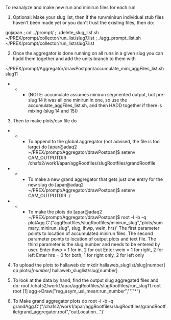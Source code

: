 To reanalyze and make new run and minirun files for each run

1) Optional: Make your slug list, then if the run/minirun individual stub files haven't been made yet or you don't trust the existing files, then do:

 gojapan ; cd ../prompt/ ; ./delete_slug_list.sh ~/PREX/prompt/collector/run_list/slug7.list ; ./agg_prompt_list.sh ~/PREX/prompt/collector/run_list/slug7.list

2) Once the aggregator is done running on all runs in a given slug you can hadd them together and add the units branch to them with 

 ~/PREX/prompt/Aggregator/drawPostpan/accumulate_mini_aggFiles_list.sh slug11

 - - - (NOTE: accumulate assumes minirun segmented output, but pre-slug 14 it was all one minirun in one, so use the accumulate_aggFiles_list.sh, and then HADD together if there is mixing (slug 14 and 15))

3) Then to make plots/csv file do

 - - - To append to the global aggregator (not advised, the file is too large) do 
 [apar@adaq2 ~/PREX/prompt/Aggregator/drawPostpan]$ setenv CAM_OUTPUTDIR /chafs2/work1/apar/aggRootfiles/slugRootfiles/grandRootfile 
 - - - To make a new grand aggregator that gets just one entry for the new slug do
 [apar@adaq2 ~/PREX/prompt/Aggregator/drawPostpan]$ setenv CAM_OUTPUTDIR ./

 - - - To make the plots do
 [apar@adaq2 ~/PREX/prompt/Aggregator/drawPostpan]$ root -l -b -q plotAgg.C'("aggRootfiles/slugRootfiles/minirun_slug","plots/summary_minirun_slug", slug, ihwp, wein, hrs)'
 The first parameter points to location of accumulated minirun files.
 The second parameter points to location of output plots and text file.
 The third parameter is the slug number and needs to be entered by user.
 Enter ihwp = 1 for in, 2 for out
 Enter wein = 1 for right, 2 for left
 Enter hrs = 0 for both, 1 for right only, 2 for left only

4) To upload the plots to hallaweb do
 mkdir hallaweb_sluglist/slug[number]
 cp plots/*[number]* hallaweb_sluglist/slug[number]

5) To look at the data by hand, find the output slug aggregated files and do: 
 root /chafs2/work1/apar/aggRootfiles/slugRootfiles/run_slug11.root
 root [1] agg->Draw("reg_asym_usl_mean:run_number","","*")

6) To Make grand aggregator plots do
 root -l -b -q grandAgg.C'("/chafs2/work1/apar/aggRootfiles/slugRootfiles/grandRootfile/grand_aggregator.root","outLocation...")'

